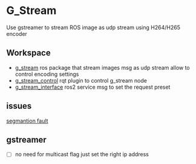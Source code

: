 # G_Stream
Use gstreamer to stream ROS image as udp stream using H264/H265 encoder


## Workspace
- [g_stream](src/g_stream/README.md) ros package that stream images msg as udp stream allow to control encoding settings
- [g_stream_control]() rqt plugin to control g_stream node
- [g_stream_interface]() ros2 service msg to set the request preset


## issues
[segmantion fault](http://github.com/ros2/rclpy/issues/1149)


## gstreamer
- [ ] no need for multicast flag just set the right ip address



